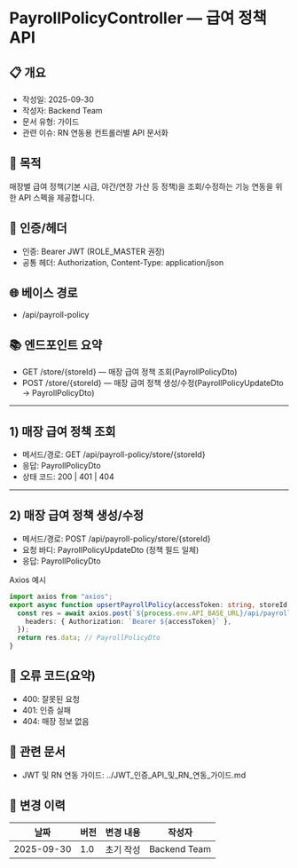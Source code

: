 # PayrollPolicyController — 급여 정책 API

## 📋 개요

- 작성일: 2025-09-30
- 작성자: Backend Team
- 문서 유형: 가이드
- 관련 이슈: RN 연동용 컨트롤러별 API 문서화

## 🎯 목적

매장별 급여 정책(기본 시급, 야간/연장 가산 등 정책)을 조회/수정하는 기능 연동을 위한 API 스펙을 제공합니다.

## 🔐 인증/헤더

- 인증: Bearer JWT (ROLE_MASTER 권장)
- 공통 헤더: Authorization, Content-Type: application/json

## 🌐 베이스 경로

- /api/payroll-policy

## 📚 엔드포인트 요약

- GET /store/{storeId} — 매장 급여 정책 조회(PayrollPolicyDto)
- POST /store/{storeId} — 매장 급여 정책 생성/수정(PayrollPolicyUpdateDto → PayrollPolicyDto)

---

## 1) 매장 급여 정책 조회

- 메서드/경로: GET /api/payroll-policy/store/{storeId}
- 응답: PayrollPolicyDto
- 상태 코드: 200 | 401 | 404

---

## 2) 매장 급여 정책 생성/수정

- 메서드/경로: POST /api/payroll-policy/store/{storeId}
- 요청 바디: PayrollPolicyUpdateDto (정책 필드 일체)
- 응답: PayrollPolicyDto

Axios 예시

```ts
import axios from "axios";
export async function upsertPayrollPolicy(accessToken: string, storeId: number, body: any) {
  const res = await axios.post(`${process.env.API_BASE_URL}/api/payroll-policy/store/${storeId}`, body, {
    headers: { Authorization: `Bearer ${accessToken}` },
  });
  return res.data; // PayrollPolicyDto
}
```

## 🚨 오류 코드(요약)

- 400: 잘못된 요청
- 401: 인증 실패
- 404: 매장 정보 없음

## 🔗 관련 문서

- JWT 및 RN 연동 가이드: ../JWT_인증_API_및_RN_연동_가이드.md

## 📅 변경 이력

 날짜         | 버전  | 변경 내용 | 작성자          
------------|-----|-------|--------------
 2025-09-30 | 1.0 | 초기 작성 | Backend Team 

